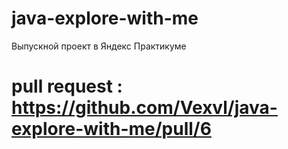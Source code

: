 # java-explore-with-me
Выпускной проект в Яндекс Практикуме

# pull request : https://github.com/Vexvl/java-explore-with-me/pull/6

